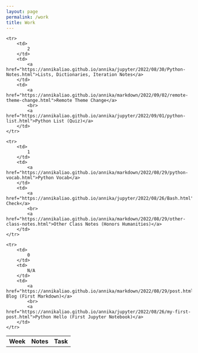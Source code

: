 ```yaml
---
layout: page
permalink: /work
title: Work
---
```


<table>
    <tr>
     <th>Week</th>
     <th>Notes</th>
     <th>Task</th>
    </tr>

    <tr>
        <td>
            2
        </td>
        <td>
            <a href="https://annikaliao.github.io/annika/jupyter/2022/08/30/Python-Notes.html">Lists, Dictionaries, Iteration Notes</a>
        </td>
        <td>
            <a href="https://annikaliao.github.io/annika/markdown/2022/09/02/remote-theme-change.html">Remote Theme Change</a>
            <br>
            <a href="https://annikaliao.github.io/annika/jupyter/2022/09/01/python-list.html">Python List (Quiz)</a>
        </td>
    </tr>

    <tr>
        <td>
            1
        </td>
        <td>
            <a href="https://annikaliao.github.io/annika/markdown/2022/08/29/python-vocab.html">Python Vocab</a>
        </td>
        <td>
            <a href="https://annikaliao.github.io/annika/jupyter/2022/08/26/Bash.html">Bash Check</a>
            <br>
            <a href="https://annikaliao.github.io/annika/markdown/2022/08/29/other-class-notes.html">Other Class Notes (Honors Humanities)</a>
        </td>
    </tr>
    
    <tr>
        <td>
            0
        </td>
        <td>
            N/A
        </td>
        <td>
            <a href="https://annikaliao.github.io/annika/markdown/2022/08/29/post.html">Musix Blog (First Markdown)</a>
            <br>
            <a href="https://annikaliao.github.io/annika/jupyter/2022/08/26/my-first-post.html">Python Hello (First Jupyter Notebook)</a>
        </td>
    </tr>